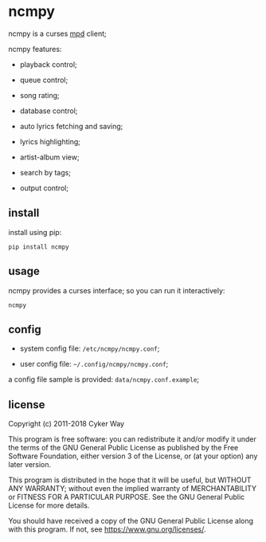 # ncmpy

ncmpy is a curses [mpd][] client;

ncmpy features:

-   playback control;

-   queue control;

-   song rating;

-   database control;

-   auto lyrics fetching and saving;

-   lyrics highlighting;

-   artist-album view;

-   search by tags;

-   output control;

## install

install using pip:

    pip install ncmpy

## usage

ncmpy provides a curses interface; so you can run it interactively:

    ncmpy

## config

-   system config file: `/etc/ncmpy/ncmpy.conf`;

-   user config file: `~/.config/ncmpy/ncmpy.conf`;

a config file sample is provided: `data/ncmpy.conf.example`;

## license

Copyright (c) 2011-2018 Cyker Way

This program is free software: you can redistribute it and/or modify it under
the terms of the GNU General Public License as published by the Free Software
Foundation, either version 3 of the License, or (at your option) any later
version.

This program is distributed in the hope that it will be useful, but WITHOUT ANY
WARRANTY; without even the implied warranty of MERCHANTABILITY or FITNESS FOR A
PARTICULAR PURPOSE.  See the GNU General Public License for more details.

You should have received a copy of the GNU General Public License along with
this program.  If not, see <https://www.gnu.org/licenses/>.

[mpd]: http://musicpd.org/

